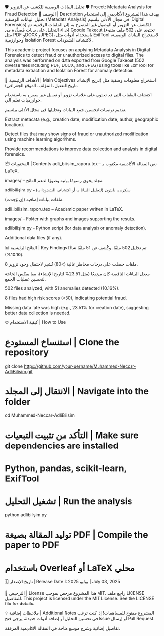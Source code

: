 🛡️ تحليل البيانات الوصفية للكشف عن التزوير
🛡️ Project: Metadata Analysis for Fraud Detection
📄 الوصف | Description
يهدف هذا المشروع الأكاديمي إلى استخدام تحليل البيانات الوصفية (Metadata Analysis) في مجال الأدلى بيلسيم (Digital Forensics) للكشف عن التزوير أو الوصول غير المصرح به إلى الملفات الرقمية.
تم إجراء التحليل على بيانات مُصدَّرة من Google Takeout (تحتوي على 502 ملف متنوع مثل PDF وDOCX وJPEG)، باستخدام أدوات مثل ExifTool لاستخراج البيانات الوصفية، وخوارزمية Isolation Forest لاكتشاف الشذوذات.

This academic project focuses on applying Metadata Analysis in Digital Forensics to detect fraud or unauthorized access to digital files.
The analysis was performed on data exported from Google Takeout (502 diverse files including PDF, DOCX, and JPEG) using tools like ExifTool for metadata extraction and Isolation Forest for anomaly detection.

🎯 الأهداف الرئيسية | Main Objectives
استخراج معلومات وصفية مثل (تاريخ الإنشاء، تاريخ التعديل، المؤلف، الموقع الجغرافي).

اكتشاف الملفات التي قد تحتوي على علامات تزوير أو تعديل غير مصرح به باستخدام خوارزميات تعلم آلي.

تقديم توصيات لتحسين جمع البيانات وتحليلها في مجال الأدلى بيلسيم.

Extract metadata (e.g., creation date, modification date, author, geographic location).

Detect files that may show signs of fraud or unauthorized modification using machine learning algorithms.

Provide recommendations to improve data collection and analysis in digital forensics.


📦 المحتويات | Contents
adli_bilisim_raporu.tex – نص المقالة الأكاديمية مكتوب بـ LaTeX.

images/ – مجلد يحوي رسومًا بيانية وصورًا لدعم النتائج.

adlibilişim.py – سكربت بايثون (لتحليل البيانات أو اكتشاف الشذوذات).

ملفات بيانات إضافية (إن وُجدت).

adli_bilisim_raporu.tex – Academic paper written in LaTeX.

images/ – Folder with graphs and images supporting the results.

adlibilişim.py – Python script (for data analysis or anomaly detection).

Additional data files (if any).

📊 النتائج الرئيسية | Key Findings
تم تحليل 502 ملفًا، وكُشف عن 51 ملفًا شاذًا (10.16%).

8 ملفات حصلت على درجات مخاطر عالية (>80) تُشير لاحتمال وجود تزوير.

معدل البيانات الناقصة كان مرتفعًا (مثل 23.51% لتاريخ الإنشاء)، مما يعكس الحاجة لتحسين عمليات الجمع.

502 files analyzed, with 51 anomalies detected (10.16%).

8 files had high risk scores (>80), indicating potential fraud.

Missing data rate was high (e.g., 23.51% for creation date), suggesting better data collection is needed.

⚙️ كيفية الاستخدام | How to Use

# استنساخ المستودع | Clone the repository
git clone https://github.com/your-uername/Muhammed-Neccar-AdliBilisim.git

# الانتقال إلى المجلد | Navigate into the folder
cd Muhammed-Neccar-AdliBilisim

# التأكد من تثبيت التبعيات | Make sure dependencies are installed
# Python, pandas, scikit-learn, ExifTool

# تشغيل التحليل | Run the analysis
python adlibilişim.py

# توليد المقالة بصيغة PDF | Compile the paper to PDF
# باستخدام Overleaf أو LaTeX محلي

🗓️ تاريخ الإصدار | Release Date
3 يوليو 2025 | July 03, 2025

📜 الترخيص | License
هذا المشروع مرخص بموجب MIT. راجع ملف LICENSE للتفاصيل.
This project is licensed under the MIT License. See the LICENSE file for details.

💡 ملاحظات إضافية | Additional Notes
المشروع مفتوح للمساهمات! إذا كنت ترغب في تحسين التحليل أو إضافة أدوات جديدة، يرجى فتح Issue أو إرسال Pull Request.

تفاصيل إضافية وشرح موسع متاحة في المقالة الأكاديمية المرفقة.




